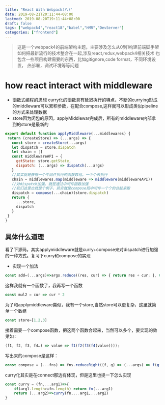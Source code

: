 ```yaml
---
title: "React With Webpack(八)"
date: 2019-08-21T20:11:44+08:00
lastmod: 2019-08-20T19:11:44+08:00
draft: false
tags: ["webpack4","react18","babel","HMR","DevServer"]
categories: ["frontend"]
---
```


> 这是一个webpack4的前端架构主题，主要涉及怎么从0到1构建前端脚手架
> 如何把最新流行的技术整合在一起,涉及react,redux,webpack4相关技术
> 也包含一些项目构建需要的东西，比如gitignore,code format，不同环境设置，
> 热部署，调试环境等等问题

# how react interact with middleware

* 函数式编程的思想
    curry化的函数具有延迟执行的特点，不断的currying形成的middleware可以累积参数，在配合compose,这样就可以形成类似pipeline的方式来处理数据
* store因为闭包的原因，applyMiddlewar完成后，所有的middleware内部拿到的store是最新的
 ```javascript
 export default function applyMiddleware(...middlewares) {
  return (createStore) => (...args) => {
    const store = createStore(...args)
    let dispatch = store.dispatch
    let chain = []
    const middlewareAPI = {
      getState: store.getState,
      dispatch: (...args) => dispatch(...args)
    }
    //其实就是获得一个中间件执行的函数数组，一个个去执行
    chain = middlewares.map(middleware => middleware(middlewareAPI))
    //对dispatch加强，就是通过中间件函数加强
    //我们这里也就是个例子，其实就是compose把中间件一个个的合起来跑
    dispatch = compose(...chain)(store.dispatch)
    return {
      ...store,
      dispatch
    }
  }
}
 ```
 ## 具体什么道理
 看了下源码，其实applymiddleware就是curry+compose来对dispatch进行加强的一种方式。复习下curry和compose的实现
 * 实现一个加法
 ```javascript
 const add=(...args)=>args.reduce((res, cur) => { return res + cur; }, 0)
 ```
这样我就有一个函数了，我再写一个函数
```javascript
const mul2 = cur => cur * 2
```
为了和applymiddleware类似，我有一个store,当然store可以更复杂，这里就简单一个数组
```javascript
const store=[1,2,3]
```
接着需要一个compose函数，把这两个函数合起来，当然可以多个，要实现的效果如：
```javascript
(f1, f2, f3, f4…) => value => f1(f2(f3(f4(value))));
```
写出来的compose是这样：
```javascript
const compose = (...fns) => fns.reduceRight((f, g) => (...args) => f(g(...args)))
```
curry化其实是在connect那边有体现，但是这里也提一下怎么实现

```javascript
const curry = (fn,...arg1)=>{
    if(arg1.length>=fn.length) return fn(...arg1)
    return (...arg2)=>curry(fn,...arg1,...arg2)
}
```
